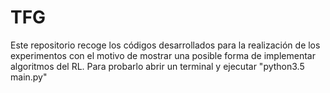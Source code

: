 # TFG
Este repositorio recoge los códigos desarrollados para la realización de los experimentos con el motivo de mostrar una posible forma de implementar algoritmos del RL.
Para probarlo abrir un terminal y ejecutar "python3.5 main.py"
